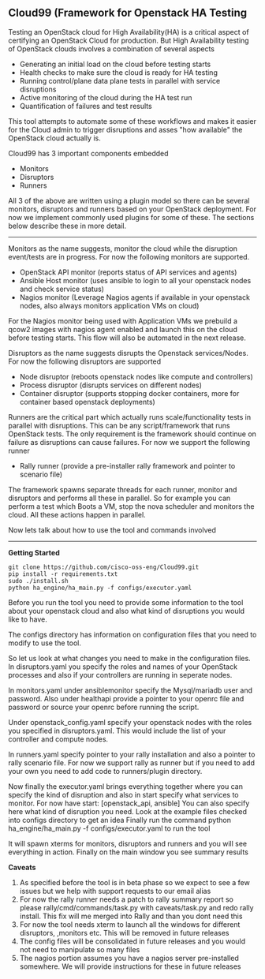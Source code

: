 ## Cloud99 (Framework for Openstack HA Testing ##

Testing an OpenStack cloud for High Availability(HA)  is a critical aspect of certifying an OpenStack Cloud for production. But High Availability testing of OpenStack clouds involves a combination of several aspects

 - Generating an initial load on the cloud before testing starts
 - Health checks to make sure the cloud is ready for HA testing
 - Running control/plane data plane tests in parallel with service disruptions
 - Active monitoring of the cloud during the HA test run
 -  Quantification of failures and test results

This tool attempts to automate some of these workflows and makes it easier for the Cloud admin to trigger disruptions and asses "how available" the OpenStack cloud actually is. 

Cloud99 has 3 important components embedded

 - Monitors
 - Disruptors
 - Runners

All 3 of the above are written using a plugin model so there can be several monitors, disruptors and runners based on your OpenStack deployment. For now we implement commonly used plugins for some of these. The sections below describe these in more detail. 


----------
Monitors as the name suggests, monitor the cloud while the disruption event/tests are in progress. For now the following monitors are supported. 

 - OpenStack API monitor (reports status of API services and agents)
 - Ansible Host monitor (uses ansible to login to all your openstack nodes and check service status)
 - Nagios monitor (Leverage Nagios agents if available in your openstack nodes, also always monitors application VMs on cloud)

For the Nagios monitor being used with Application VMs we prebuild a qcow2 images with nagios agent enabled and launch this on the cloud before testing starts. This flow will also be automated in the next release.

Disruptors as the name suggests disrupts the Openstack services/Nodes. For now the following disruptors are supported

 - Node disruptor (reboots openstack nodes like compute and controllers)
 - Process disruptor (disrupts services on different nodes)
 - Container disruptor (supports stopping docker containers, more for container based openstack deployments)

Runners are the critical part which actually runs scale/functionality tests in parallel with disruptions. This can be any script/framework that runs OpenStack tests. The only requirement is the framework should continue on failure as disruptions can cause failures. For now we support the following runner

 - Rally runner (provide a pre-installer rally framework and pointer to scenario file)

The framework spawns separate threads for each runner, monitor and disruptors and performs all these in parallel. So for example you can perform a test which Boots  a VM, stop the nova scheduler and monitors the cloud. All these actions happen in parallel.  

Now lets talk about how to use the tool and commands involved

----------
**Getting Started**

    git clone https://github.com/cisco-oss-eng/Cloud99.git
    pip install -r requirements.txt
    sudo ./install.sh
    python ha_engine/ha_main.py -f configs/executor.yaml
   
Before you run the tool you need to provide some information to the tool about your openstack cloud and also what kind of disruptions you would like to have. 

The configs directory has information on configuration files that you need to modify to use the tool. 

So let us look at what changes you need to make in the configuration files. In disruptors.yaml you specify the roles and names of your OpenStack processes and also if your controllers are running in seperate nodes.

In monitors.yaml under ansiblemonitor specify the Mysql/mariadb user and password. Also under healthapi provide a pointer to your openrc file and password or source your openrc before running the script.

Under openstack_config.yaml specify your openstack nodes with the roles you specified in disruptors.yaml. This would include the list of your controller and compute nodes.

In runners.yaml specify pointer to your rally installation and also a pointer to rally scenario file. For now we support rally as runner but if you need to add your own you need to add code to runners/plugin directory.

Now finally the executor.yaml brings everything together where you can specify the kind of disruption and also in start specify what services to monitor. For now have 
start: [openstack_api, ansible]
You can also specify here what kind of disruption you need. Look at the example files checked into configs directory to get an idea
Finally run the command 
python ha_engine/ha_main.py -f configs/executor.yaml to run the tool

It will spawn xterms for monitors, disruptors and runners and you will see everything in action. Finally on the main window you see summary results

**Caveats**

 1. As specified before the tool is in beta phase so we expect to see a few issues but we help with support requests to our email alias 
 2. For now the rally runner needs a patch to rally summary report so please rally/cmd/commands/task.py with caveats/task.py and redo rally install. This fix will me merged into Rally and than you dont need this
 2. For now the tool needs xterm to launch all the windows for different disruptors, ,monitors etc. This will be removed in future releases
 3. The config files will be consolidated in future releases and you would not need to manipulate so many files
 4. The nagios portion assumes you have a nagios server pre-installed somewhere. We will provide instructions for these in future releases

